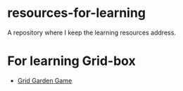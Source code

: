 # resources-for-learning
A repository where I keep the learning resources address.

# For learning Grid-box
- <a href = "https://appbrewery.github.io/gridgarden/"> Grid Garden Game </a>

